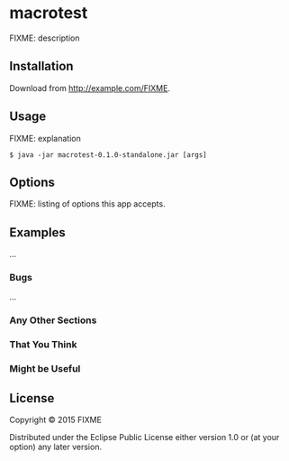 # macrotest

FIXME: description

## Installation

Download from http://example.com/FIXME.

## Usage

FIXME: explanation

    $ java -jar macrotest-0.1.0-standalone.jar [args]

## Options

FIXME: listing of options this app accepts.

## Examples

...

### Bugs

...

### Any Other Sections
### That You Think
### Might be Useful

## License

Copyright © 2015 FIXME

Distributed under the Eclipse Public License either version 1.0 or (at
your option) any later version.
